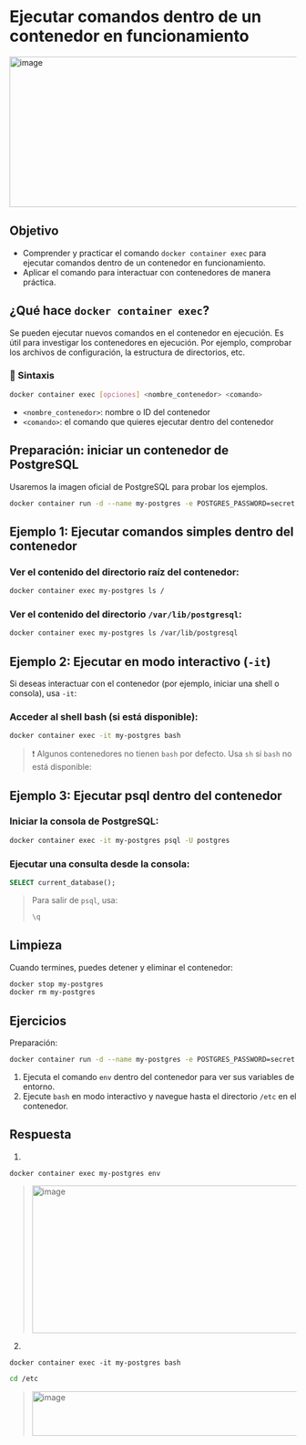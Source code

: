 # Ejecutar comandos dentro de un contenedor en funcionamiento

<img width="557" height="264" alt="image" src="https://github.com/user-attachments/assets/8a4af561-6353-4ad4-b287-c9cbf0cec7ee" />

## Objetivo

* Comprender y practicar el comando `docker container exec` para ejecutar comandos dentro de un contenedor en funcionamiento.
* Aplicar el comando para interactuar con contenedores de manera práctica.

## ¿Qué hace `docker container exec`?
Se pueden ejecutar nuevos comandos en el contenedor en ejecución.
Es útil para investigar los contenedores en ejecución. Por ejemplo, comprobar los archivos de configuración, la estructura de directorios, etc.

### 📌 Sintaxis
```bash
docker container exec [opciones] <nombre_contenedor> <comando>
```
* `<nombre_contenedor>`: nombre o ID del contenedor
* `<comando>`: el comando que quieres ejecutar dentro del contenedor

## Preparación: iniciar un contenedor de PostgreSQL
Usaremos la imagen oficial de PostgreSQL para probar los ejemplos.
```bash
docker container run -d --name my-postgres -e POSTGRES_PASSWORD=secret postgres
```

## Ejemplo 1: Ejecutar comandos simples dentro del contenedor
### Ver el contenido del directorio raíz del contenedor:
```bash
docker container exec my-postgres ls /
```

### Ver el contenido del directorio `/var/lib/postgresql`:
```bash
docker container exec my-postgres ls /var/lib/postgresql
```

## Ejemplo 2: Ejecutar en modo interactivo (`-it`)
Si deseas interactuar con el contenedor (por ejemplo, iniciar una shell o consola), usa `-it`:
### Acceder al shell bash (si está disponible):
```bash
docker container exec -it my-postgres bash
```
> ❗ Algunos contenedores no tienen `bash` por defecto. Usa `sh` si `bash` no está disponible:

## Ejemplo 3: Ejecutar psql dentro del contenedor
### Iniciar la consola de PostgreSQL:
```bash
docker container exec -it my-postgres psql -U postgres
```
### Ejecutar una consulta desde la consola:
```sql
SELECT current_database();
```
> Para salir de `psql`, usa:
> ```sql
> \q
> ```

## Limpieza

Cuando termines, puedes detener y eliminar el contenedor:
```bash
docker stop my-postgres
docker rm my-postgres
```

## Ejercicios 
Preparación:
```bash
docker container run -d --name my-postgres -e POSTGRES_PASSWORD=secret postgres
```

1. Ejecuta el comando `env` dentro del contenedor para ver sus variables de entorno.
2. Ejecute `bash` en modo interactivo y navegue hasta el directorio `/etc` en el contenedor.

## Respuesta

1. 
```
docker container exec my-postgres env
```
> <img width="895" height="259" alt="image" src="https://github.com/user-attachments/assets/b36b3c35-fe23-47e6-a152-735001cea506" />

2.
```
docker container exec -it my-postgres bash
```
```bash
cd /etc
```
> <img width="559" height="78" alt="image" src="https://github.com/user-attachments/assets/0de3bd11-fa17-42ee-88fe-730f8fdac67b" />
